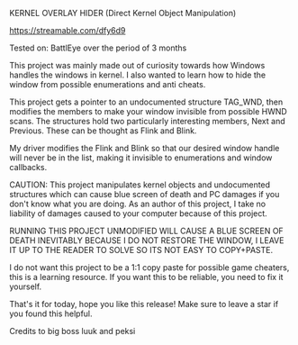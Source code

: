 KERNEL OVERLAY HIDER (Direct Kernel Object Manipulation)

https://streamable.com/dfy6d9

Tested on: BattlEye over the period of 3 months

This project was mainly made out of curiosity towards how Windows handles the windows in kernel.
I also wanted to learn how to hide the window from possible enumerations and anti cheats.

This project gets a pointer to an undocumented structure TAG_WND, then modifies the members to make your window invisible from possible HWND scans.
The structures hold two particularly interesting members, Next and Previous. These can be thought as Flink and Blink.

My driver modifies the Flink and Blink so that our desired window handle will never be in the list, making it invisible to enumerations and window callbacks.

CAUTION:
This project manipulates kernel objects and undocumented structures which can cause blue screen of death and PC damages if you don't know what you are doing.
As an author of this project, I take no liability of damages caused to your computer because of this project.


RUNNING THIS PROJECT UNMODIFIED WILL CAUSE A BLUE SCREEN OF DEATH INEVITABLY BECAUSE I DO NOT RESTORE THE WINDOW, I LEAVE IT UP TO THE READER TO SOLVE SO ITS NOT EASY TO COPY+PASTE.

I do not want this project to be a 1:1 copy paste for possible game cheaters, this is a learning resource. If you want this to be reliable, you need to fix it yourself.

That's it for today, hope you like this release! Make sure to leave a star if you found this helpful.

Credits to big boss luuk and peksi
